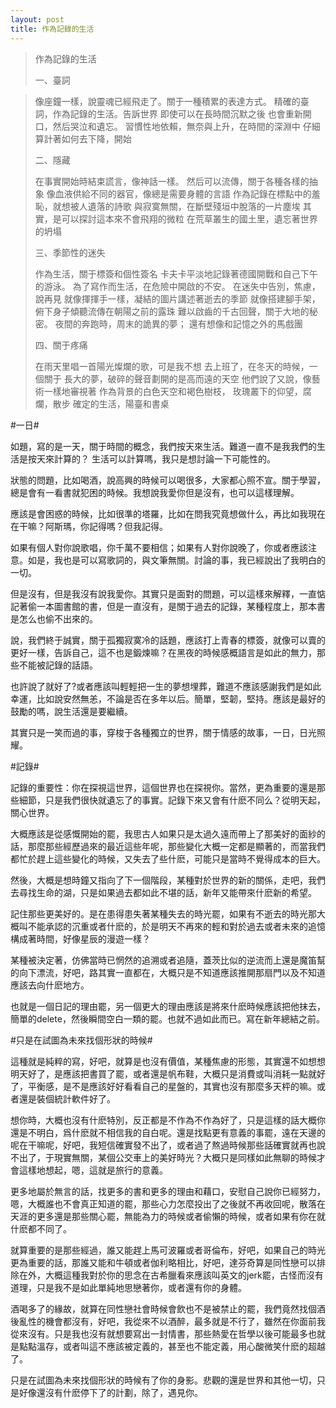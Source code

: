 ```yaml
---
layout: post
title: 作為記錄的生活
---
```


>作為記錄的生活
>
>一、臺詞

>像座鐘一樣，說靈魂已經飛走了。關于一種積累的表達方式。
>精確的臺詞，作為記錄的生活。告訴世界
>即使可以在長時間沉默之後
>也會重新開口，然后哭泣和遺忘。
>習慣性地依賴，無奈與上升，在時間的深淵中
>仔細算計著如何去下降，開始
>
>二、隱藏
>
>在事實開始時結束謊言，像神話一樣。
>然后可以流傳，關于各種各樣的抽象
>像血液供給不同的器官，像總是需要身體的言語
>作為記錄在標點中的羞恥，就想被人遺落的詩歌
>與寂寞無關，在斷壁殘垣中脫落的一片塵埃
>其實，是可以探討這本來不會飛翔的微粒
>在荒草叢生的國土里，遺忘著世界的坍塌
>
>三、季節性的迷失
>
>作為生活，關于標簽和個性簽名
>卡夫卡平淡地記錄著德國開戰和自己下午的游泳。
>為了寫作而生活，在危險中開啟的不安。
>在迷失中告別，焦慮，說再見
>就像揮揮手一樣，凝結的圖片講述著逝去的季節
>就像搭建腳手架，俯下身子傾聽流傳在朝陽之前的露珠
>難以啟齒的千古回聲，關于大地的秘密。
>夜間的奔跑時，周末的詭異的夢；
>還有想像和記憶之外的馬戲團
>
>四、關于疼痛
>
>在雨天里唱一首陽光燦爛的歌，可是我不想
>去上班了，在冬天的時候，一個關于
>長大的夢，破碎的聲音劃開的是高而遠的天空
>他們說了又說，像藝術一樣地審視著
>作為背景的白色天空和褐色樹枝，
>玫瑰叢下的仰望，腐爛，散步
>確定的生活，陽臺和書桌

#一日#

如題，寫的是一天，關于時間的概念，我們按天來生活。難道一直不是我我們的生活是按天來計算的？
生活可以計算嗎，我只是想討論一下可能性的。

狀態的問題，比如喝酒，說高興的時候可以喝很多，大家都心照不宣。關于學習，總是會有一看書就犯困的時候。我想說我愛你但是沒有，也可以這樣理解。

應該是會困惑的時候，比如很準的塔羅，比如在問我究竟想做什么，再比如我現在在干嘛？阿斯瑪，你記得嗎？但我記得。

如果有個人對你說歌唱，你千萬不要相信；如果有人對你說晚了，你或者應該注意。如是，我也是可以寫歌詞的，與文筆無關。討論的事，我已經說出了我明白的一切。

但是沒有，但是我沒有說我愛你。其實只是面對的問題，可以這樣來解釋，一直惦記著偷一本圖書館的書，但是一直沒有，是關于過去的記錄，某種程度上，那本書是怎么也偷不出來的。

說，我們終于誠實，關于孤獨寂寞冷的話題，應該打上青春的標簽，就像可以賣的更好一樣，告訴自己，這不也是鍛煉嘛？在黑夜的時候感概語言是如此的無力，那些不能被記錄的話語。

也許說了就好了?或者應該叫輕輕把一生的夢想埋葬，難道不應該感謝我們是如此幸運，比如說安然無恙，不論是否在多年以后。簡單，堅韌，堅持。應該是最好的鼓勵的嗎，說生活還是要繼續。

其實只是一笑而過的事，穿梭于各種獨立的世界，關于情感的故事，一日，日光照耀。

#記錄#

記錄的重要性：你在探視這世界，這個世界也在探視你。當然，更為重要的還是那些細節，只是我們很快就遺忘了的事實。記錄下來又會有什麽不同么？從明天起，關心世界。

大概應該是從感慨開始的罷，我思古人如果只是太過久遠而帶上了那美好的面紗的話，那麼那些經歷過來的最近這些年呢，那些變化大概一定都是顯著的，而當我們都忙於趕上這些變化的時候，又失去了些什麽，可能只是當時不覺得成本的巨大。

然後，大概是想時鐘又指向了下一個階段，某種對於世界的新的關係，走吧，我們去尋找生命的湖，只是如果過去都如此不堪的話，新年又能帶來什麽新的希望。

記住那些更美好的。是在患得患失著某種失去的時光罷，如果有不逝去的時光那大概叫不能承認的沉重或者什麽的，於是明天不再來的輕和對於過去或者未來的追憶構成著時間，好像星辰的漫遊一樣？

某種被決定著，仿佛當時已惘然的追溯或者追隨，蓋茨比似的逆流而上還是魔笛幫的向下漂流，好吧，路其實一直都在，大概只是不知道應該推開那扇門以及不知道應該去向什麽地方。

也就是一個日記的理由罷，另一個更大的理由應該是將來什麽時候應該把他抹去，簡單的delete，然後瞬間空白一類的罷。也就不過如此而已。寫在新年總結之前。

#只是在試圖為未來找個形狀的時候#

這種就是純粹的寫，好吧，就算是也沒有價值，某種焦慮的形態，其實還不如想想明天好了，是應該把書買了罷，或者還是帆布鞋，大概只是消費或叫消耗一點就好了，平衡感，是不是應該好好看看自己的星盤的，其實也沒有那麼多天枰的嘛。或者還是裝個統計軟件好了。

想你時，大概也沒有什麽特別，反正都是不作為不作為好了，只是這樣的話大概你還是不明白，爲什麽就不相信我的自白呢。還是找點更有意義的事罷，遠在天邊的呢在干嘛呢，好吧，我短信確實發不出了，或者過了熬過時候那些話確實就再也說不出了，于現實無關，某個公交車上的美好時光？大概只是同樣如此無聊的時候才會這樣地想起，嗯，這就是旅行的意義。

更多地屬於無言的話，找更多的書和更多的理由和藉口，安慰自己說你已經努力，嗯，大概誰也不會真正知道的罷，那些心力怎麼投出了之後就不再收回呢，散落在天涯的更多還是那些關心罷，無能為力的時候或者偷懶的時候，或者如果有你在就什麽都不同了。

就算重要的是那些經過，誰又能趕上馬可波羅或者哥倫布，好吧，如果自己的時光更為重要的話，那誰又能和牛頓或者伽利略相比，好吧，達芬奇算是同性戀可以排除在外，大概這種我對於你的思念在古希臘看來應該叫英文的jerk罷，古怪而沒有道理，只是我不是如此單純地思戀著你，或者還有你的身體。

酒喝多了的緣故，就算在同性戀社會時候會飲也不是被禁止的罷，我們竟然找個酒後亂性的機會都沒有，好吧，我從來不以酒醉，最多就是不行了，雖然在你面前我從來沒有。只是我也沒有就想要寫出一封情書，那些熱愛在哲學以後可能最多也就是點點溫存，或者叫這不應該被定義的，甚至也不能定義，用心酸微笑什麽的超越了。

只是在試圖為未來找個形狀的時候有了你的身影。悲觀的還是世界和其他一切，只是好像還沒有什麽停下了的計劃，除了，遇見你。
